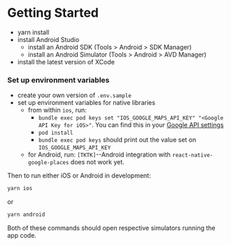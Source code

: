 # Getting Started

* yarn install
* install Android Studio
  * install an Android SDK (Tools > Android > SDK Manager)
  * install an Android Simulator (Tools > Android > AVD Manager) 
* install the latest version of XCode

### Set up environment variables
* create your own version of `.env.sample`
* set up environment variables for native libraries
    * from within `ios`, run:
      * `bundle exec pod keys set "IOS_GOOGLE_MAPS_API_KEY" "<Google API Key for iOS>"`. You can find this in your [Google API settings](https://console.cloud.google.com/apis/credentials)
      * `pod install`
      * `bundle exec pod keys` should print out the value set on `IOS_GOOGLE_MAPS_API_KEY` 
    * for Android, run: `[TKTK]`--Android integration with `react-native-google-places` does not work yet.

Then to run either iOS or Android in development:

```bash
yarn ios
```

or

```bash
yarn android
```

Both of these commands should open respective simulators running the app code.